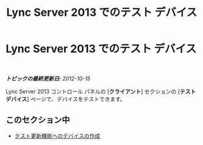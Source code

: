 ﻿---
title: Lync Server 2013 でのテスト デバイス
TOCTitle: Lync Server 2013 でのテスト デバイス
ms:assetid: 878b7dfc-8cfe-4404-a601-a2c57a441ea9
ms:mtpsurl: https://technet.microsoft.com/ja-jp/library/JJ688119(v=OCS.15)
ms:contentKeyID: 49887034
ms.date: 05/19/2016
mtps_version: v=OCS.15
ms.translationtype: HT
---

# Lync Server 2013 でのテスト デバイス

 

_**トピックの最終更新日:** 2012-10-15_

Lync Server 2013 コントロール パネルの \[**クライアント**\] セクションの \[**テスト デバイス**\] ページで、デバイスをテストできます。

## このセクション中

  - [テスト更新機能へのデバイスの作成](lync-server-2013-create-a-device-to-test-update-functionality.md)

